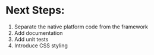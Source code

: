 # Next Steps:
1. Separate the native platform code from the framework
2. Add documentation
2. Add unit tests
3. Introduce CSS styling
